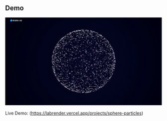 ## Demo

![Ocean Water Preview](https://github.com/sujitkoji/RenderLab/blob/main/src/app/Lab/SphereParticles/Demo/SphereParticles.png?raw=true)

Live Demo: (https://labrender.vercel.app/projects/sphere-particles)
